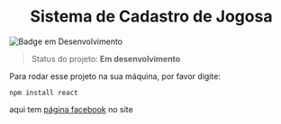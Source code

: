 <h1 align="center"> Sistema de Cadastro de Jogosa </h1>


![Badge em Desenvolvimento](http://img.shields.io/static/v1?label=STATUS&message=EM%20DESENVOLVIMENTO&color=GREEN&style=for-the-badge)

> Status do projeto: **Em desenvolvimento**

Para rodar esse projeto na sua máquina, por favor digite: 

```
npm install react
``` 

aqui tem [página facebook](https://www.facebook.com/) no site



